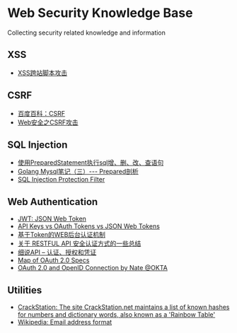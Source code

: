 # Web Security Knowledge Base
Collecting security related knowledge and information

## XSS
* [XSS跨站脚本攻击][1]

## CSRF
* [百度百科：CSRF][2]
* [Web安全之CSRF攻击][3]

## SQL Injection
* [使用PreparedStatement执行sql增、删、改、查语句][5]
* [Golang Mysql笔记（三）--- Prepared剖析][6]
* [SQL Injection Protection Filter][7]

## Web Authentication
* [JWT: JSON Web Token][9]
* [API Keys vs OAuth Tokens vs JSON Web Tokens
][12]
* [基于Token的WEB后台认证机制][10]
* [关于 RESTFUL API 安全认证方式的一些总结][11]
* [细说API – 认证、授权和凭证][13]
* [Map of OAuth 2.0 Specs][14]
* [OAuth 2.0 and OpenID Connection by Nate @OKTA ][15]

## Utilities
* [CrackStation: The site CrackStation.net maintains a list of known hashes for numbers and dictionary words, also known as a 'Rainbow Table'][4]
* [Wikipedia: Email address format][8]

[1]: https://www.cnblogs.com/phpstudy2015-6/p/6767032.html
[2]: https://baike.baidu.com/item/CSRF/2735433?fr=aladdin
[3]: https://www.cnblogs.com/lovesong/p/5233195.html
[4]: https://crackstation.net/
[5]: https://www.jianshu.com/p/84bcb6e1632b
[6]: https://www.jianshu.com/p/ee0d2e7bef54
[7]: https://techcommunity.softwareag.com/pwiki/-/wiki/Main/SQL+Injection+Protection+Filter/pop_up
[8]: https://en.wikipedia.org/wiki/Email_address
[9]: https://jwt.io/
[10]: https://blog.csdn.net/u011537073/article/details/52177204
[11]: https://www.cnblogs.com/Irving/p/4964489.html
[12]: https://zapier.com/engineering/apikey-oauth-jwt/
[13]: https://insights.thoughtworks.cn/api-2/?hmsr=toutiao.io&utm_medium=toutiao.io&utm_source=toutiao.io
[14]: https://www.oauth.com/oauth2-servers/map-oauth-2-0-specs/
[15]: https://www.youtube.com/watch?v=996OiexHze0
